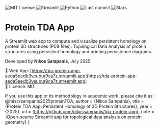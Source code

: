 ![MIT License](https://img.shields.io/badge/license-MIT-green)
![Streamlit](https://img.shields.io/badge/Streamlit-Live-orange)
![Python](https://img.shields.io/badge/python-3.10+-blue)
![Last commit](https://img.shields.io/github/last-commit/nikossampanis/tda-protein-app)
![Stars](https://img.shields.io/github/stars/nikossampanis/tda-protein-app?style=social)

# Protein TDA App
A Streamlit web app to compute and visualize persistent homology on protein 3D structures (PDB files).
Topological Data Analysis of protein structures using persistent homology and printing persistence diagrams.

Developed by **Nikos Sampanis**, July 2025.

🔗 Web App: [https://tda-protein-app-aeda5eexib3veubur9ca7z.streamlit.app](https://tda-protein-app-aeda5eexib3veubur9ca7z.streamlit.app)  
📁 License: MIT  

If you use this app or its methodology in academic work, please cite it as:
@misc{sampanis2025proteinTDA,
  author       = {Nikos Sampanis},
  title        = {Protein TDA App: Persistent Homology of 3D Protein Structures},
  year         = {2025},
  url          = {https://github.com/nikossampanis/tda-protein-app},
  note         = {Open-source Streamlit app for topological data analysis on protein geometry}
}

